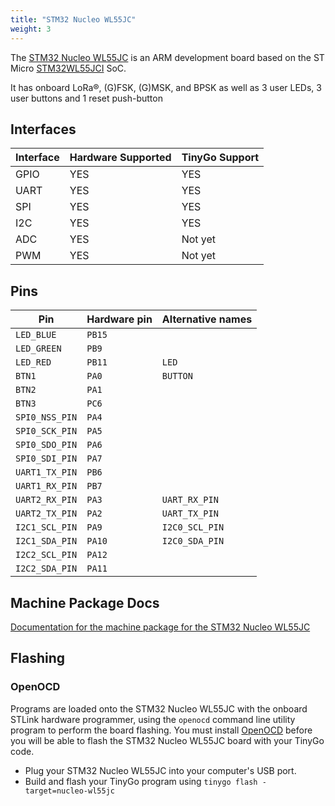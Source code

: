 ```yaml
---
title: "STM32 Nucleo WL55JC"
weight: 3
---
```


The [STM32 Nucleo WL55JC](https://www.st.com/en/evaluation-tools/nucleo-wl55jc.html) is an ARM development board based on the ST Micro [STM32WL55JCI](https://www.st.com/en/microcontrollers-microprocessors/stm32wl55jc.html) SoC.

It has onboard LoRa®, (G)FSK, (G)MSK, and BPSK as well as 3 user LEDs, 3 user buttons and 1 reset push-button

## Interfaces

| Interface | Hardware Supported | TinyGo Support |
| --------- | ------------- | ----- |
| GPIO      | YES | YES |
| UART      | YES | YES |
| SPI      | YES | YES |
| I2C      | YES | YES |
| ADC      | YES | Not yet |
| PWM      | YES | Not yet |

## Pins

| Pin               | Hardware pin | Alternative names |
| ----------------- | ------------ | ----------------- |
| `LED_BLUE`        | `PB15`       |                   |
| `LED_GREEN`       | `PB9`        |                   |
| `LED_RED`         | `PB11`       | `LED`             |
| `BTN1`            | `PA0`        | `BUTTON`          |
| `BTN2`            | `PA1`        |                   |
| `BTN3`            | `PC6`        |                   |
| `SPI0_NSS_PIN`    | `PA4`        |                   |
| `SPI0_SCK_PIN`    | `PA5`        |                   |
| `SPI0_SDO_PIN`    | `PA6`        |                   |
| `SPI0_SDI_PIN`    | `PA7`        |                   |
| `UART1_TX_PIN`    | `PB6`        |                   |
| `UART1_RX_PIN`    | `PB7`        |                   |
| `UART2_RX_PIN`    | `PA3`        | `UART_RX_PIN`     |
| `UART2_TX_PIN`    | `PA2`        | `UART_TX_PIN`     |
| `I2C1_SCL_PIN`    | `PA9`        | `I2C0_SCL_PIN`    |
| `I2C1_SDA_PIN`    | `PA10`       | `I2C0_SDA_PIN`    |
| `I2C2_SCL_PIN`    | `PA12`       |                   |
| `I2C2_SDA_PIN`    | `PA11`       |                   |

## Machine Package Docs

[Documentation for the machine package for the STM32 Nucleo WL55JC](../machine/nucleo-wl55jc)

## Flashing

### OpenOCD

Programs are loaded onto the STM32 Nucleo WL55JC with the onboard STLink hardware programmer, using the `openocd` command line utility program to perform the board flashing. You must install [OpenOCD](http://openocd.org/) before you will be able to flash the STM32 Nucleo WL55JC board with your TinyGo code.

- Plug your STM32 Nucleo WL55JC into your computer's USB port.
- Build and flash your TinyGo program using `tinygo flash -target=nucleo-wl55jc`
